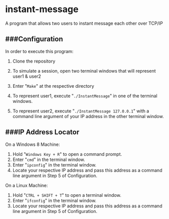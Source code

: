 instant-message
===============

A program that allows two users to instant message each other over TCP/IP

###Configuration
---
In order to execute this program:

1) Clone the repository

2) To simulate a session, open two terminal windows that will represent user1 & user2

3) Enter "```Make```" at the respective directory

4) To represent user1, execute "```./InstantMessage```" in one of the terminal windows.

5) To represent user2, execute "```./InstantMessage 127.0.0.1```" with a command line argument of your IP address in the other terminal window.

###IP Address Locator
---
On a Windows 8 Machine: 

1) Hold  "```Windows Key + R```" to open a command prompt. 
2) Enter "```cmd```" in the terminal window.
3) Enter "```ipconfig```" in the terminal window.
4) Locate your respective IP address and pass this address as a command line argument in Step 5 of Configuration.

On a Linux Machine:

1) Hold "```CTRL + SHIFT + T```" to open a terminal window.
2) Enter "```ifconfig```" in the terminal window.
3) Locate your respective IP address and pass this address as a command line argument in Step 5 of Configuration.
